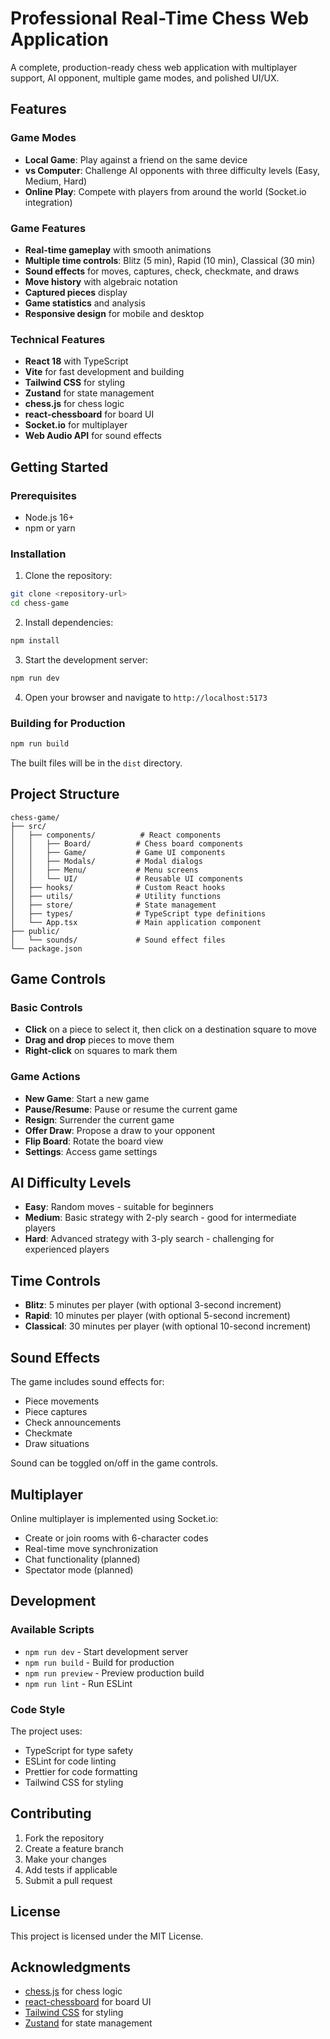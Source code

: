 # Professional Real-Time Chess Web Application

A complete, production-ready chess web application with multiplayer support, AI opponent, multiple game modes, and polished UI/UX.

## Features

### Game Modes
- **Local Game**: Play against a friend on the same device
- **vs Computer**: Challenge AI opponents with three difficulty levels (Easy, Medium, Hard)
- **Online Play**: Compete with players from around the world (Socket.io integration)

### Game Features
- **Real-time gameplay** with smooth animations
- **Multiple time controls**: Blitz (5 min), Rapid (10 min), Classical (30 min)
- **Sound effects** for moves, captures, check, checkmate, and draws
- **Move history** with algebraic notation
- **Captured pieces** display
- **Game statistics** and analysis
- **Responsive design** for mobile and desktop

### Technical Features
- **React 18** with TypeScript
- **Vite** for fast development and building
- **Tailwind CSS** for styling
- **Zustand** for state management
- **chess.js** for chess logic
- **react-chessboard** for board UI
- **Socket.io** for multiplayer
- **Web Audio API** for sound effects

## Getting Started

### Prerequisites
- Node.js 16+ 
- npm or yarn

### Installation

1. Clone the repository:
```bash
git clone <repository-url>
cd chess-game
```

2. Install dependencies:
```bash
npm install
```

3. Start the development server:
```bash
npm run dev
```

4. Open your browser and navigate to `http://localhost:5173`

### Building for Production

```bash
npm run build
```

The built files will be in the `dist` directory.

## Project Structure

```
chess-game/
├── src/
│   ├── components/          # React components
│   │   ├── Board/          # Chess board components
│   │   ├── Game/           # Game UI components
│   │   ├── Modals/         # Modal dialogs
│   │   ├── Menu/           # Menu screens
│   │   └── UI/             # Reusable UI components
│   ├── hooks/              # Custom React hooks
│   ├── utils/              # Utility functions
│   ├── store/              # State management
│   ├── types/              # TypeScript type definitions
│   └── App.tsx             # Main application component
├── public/
│   └── sounds/             # Sound effect files
└── package.json
```

## Game Controls

### Basic Controls
- **Click** on a piece to select it, then click on a destination square to move
- **Drag and drop** pieces to move them
- **Right-click** on squares to mark them

### Game Actions
- **New Game**: Start a new game
- **Pause/Resume**: Pause or resume the current game
- **Resign**: Surrender the current game
- **Offer Draw**: Propose a draw to your opponent
- **Flip Board**: Rotate the board view
- **Settings**: Access game settings

## AI Difficulty Levels

- **Easy**: Random moves - suitable for beginners
- **Medium**: Basic strategy with 2-ply search - good for intermediate players  
- **Hard**: Advanced strategy with 3-ply search - challenging for experienced players

## Time Controls

- **Blitz**: 5 minutes per player (with optional 3-second increment)
- **Rapid**: 10 minutes per player (with optional 5-second increment)
- **Classical**: 30 minutes per player (with optional 10-second increment)

## Sound Effects

The game includes sound effects for:
- Piece movements
- Piece captures
- Check announcements
- Checkmate
- Draw situations

Sound can be toggled on/off in the game controls.

## Multiplayer

Online multiplayer is implemented using Socket.io:
- Create or join rooms with 6-character codes
- Real-time move synchronization
- Chat functionality (planned)
- Spectator mode (planned)

## Development

### Available Scripts

- `npm run dev` - Start development server
- `npm run build` - Build for production
- `npm run preview` - Preview production build
- `npm run lint` - Run ESLint

### Code Style

The project uses:
- TypeScript for type safety
- ESLint for code linting
- Prettier for code formatting
- Tailwind CSS for styling

## Contributing

1. Fork the repository
2. Create a feature branch
3. Make your changes
4. Add tests if applicable
5. Submit a pull request

## License

This project is licensed under the MIT License.

## Acknowledgments

- [chess.js](https://github.com/jhlywa/chess.js) for chess logic
- [react-chessboard](https://github.com/Clariity/react-chessboard) for board UI
- [Tailwind CSS](https://tailwindcss.com/) for styling
- [Zustand](https://github.com/pmndrs/zustand) for state management